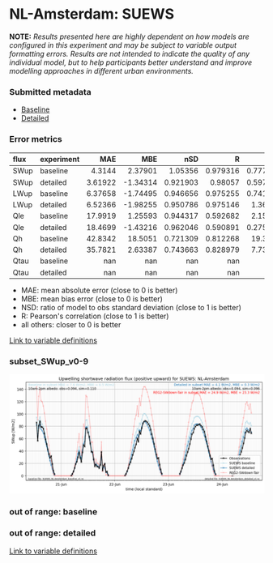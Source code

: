 # NL-Amsterdam: SUEWS

**NOTE:** *Results presented here are highly dependent on how models are configured in this experiment and may be subject to variable output formatting errors. Results are not intended to indicate the quality of any individual model, but to help participants better understand and improve modelling approaches in different urban environments.*

### Submitted metadata

- [Baseline](SUEWS_NL-Amsterdam_baseline_attrs.md)
- [Detailed](SUEWS_NL-Amsterdam_detailed_attrs.md)

### Error metrics

| flux   | experiment   |       MAE |       MBE |        nSD |          R |        5th |      95th |      RMSE |      cRMSE |      AMBE |       1-nSD |         1-R |   nSkewness |   nKurtosis |     Overlap |
|:-------|:-------------|----------:|----------:|-----------:|-----------:|-----------:|----------:|----------:|-----------:|----------:|------------:|------------:|------------:|------------:|------------:|
| SWup   | baseline     |   4.3144  |   2.37901 |   1.05356  |   0.979316 |   0.777121 |   5.85789 |   5.86657 |   0.215525 |   2.37901 |   0.0535573 |   0.0206835 |   0.0582468 |    0.255322 |   0.0711261 |
| SWup   | detailed     |   3.61922 |  -1.34314 |   0.921903 |   0.98057  |   0.597503 |   4.68743 |   5.26869 |   0.204756 |   1.34314 |   0.0780973 |   0.0194304 |   0.0454314 |    0.219499 |   0.0742181 |
| LWup   | baseline     |   6.37658 |  -1.74495 |   0.946656 |   0.975255 |   0.741478 |   6.81837 |   8.87898 |   0.222925 |   1.74495 |   0.0533456 |   0.0247451 |   0.200574  |    0.370533 |   0.0485265 |
| LWup   | detailed     |   6.52366 |  -1.98255 |   0.950786 |   0.975146 |   1.36407  |   6.68017 |   8.92776 |   0.2229   |   1.98255 |   0.0492147 |   0.0248545 |   0.198234  |    0.373825 |   0.0499232 |
| Qle    | baseline     |  17.9919  |   1.25593 |   0.944317 |   0.592682 |   2.15982  |   5.13895 |  30.8791  |   0.878849 |   1.25593 |   0.0556833 |   0.407318  |   0.103643  |    0.791642 |   0.135478  |
| Qle    | detailed     |  18.4699  |  -1.43216 |   0.962046 |   0.590891 |   0.275986 |   5.34226 |  31.2088  |   0.888034 |   1.43216 |   0.0379547 |   0.409109  |   0.0745532 |    0.782539 |   0.190859  |
| Qh     | baseline     |  42.8342  |  18.5051  |   0.721309 |   0.812268 |  19.3827   |  41.4778  |  58.0356  |   0.590334 |  18.5051  |   0.278691  |   0.187732  |   0.241731  |    1.10124  |   0.250677  |
| Qh     | detailed     |  35.7821  |   2.63387 |   0.743663 |   0.828979 |   7.73435  |  47.5977  |  52.7814  |   0.56575  |   2.63387 |   0.256336  |   0.171021  |   0.0169113 |    1.01276  |   0.135044  |
| Qtau   | baseline     | nan       | nan       | nan        | nan        | nan        | nan       | nan       | nan        | nan       | nan         | nan         | nan         |  nan        | nan         |
| Qtau   | detailed     | nan       | nan       | nan        | nan        | nan        | nan       | nan       | nan        | nan       | nan         | nan         | nan         |  nan        | nan         |

 - MAE: mean absolute error (close to 0 is better)
 - MBE: mean bias error (close to 0 is better)
 - NSD: ratio of model to obs standard deviation (close to 1 is better)
 - R: Pearson's correlation (close to 1 is better)
 - all others: closer to 0 is better

[Link to variable definitions](../modelattrs/variable_definitions.md)

### <a name="subset_swup_v0-9"></a>subset_SWup_v0-9
[![SUEWS_NL-Amsterdam_subset_SWup_v0-9.png](SUEWS_NL-Amsterdam_subset_SWup_v0-9.png)](SUEWS_NL-Amsterdam_subset_SWup_v0-9.png)

### out of range: baseline


### out of range: detailed



[Link to variable definitions](../modelattrs/variable_definitions.md)

